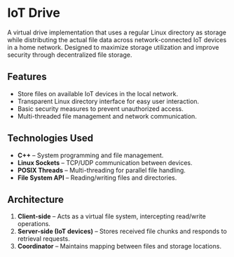 # IoT Drive

A virtual drive implementation that uses a regular Linux directory as storage while distributing the actual file data across network-connected IoT devices in a home network. Designed to maximize storage utilization and improve security through decentralized file storage.

## Features
- Store files on available IoT devices in the local network.
- Transparent Linux directory interface for easy user interaction.
- Basic security measures to prevent unauthorized access.
- Multi-threaded file management and network communication.

## Technologies Used
- **C++** – System programming and file management.
- **Linux Sockets** – TCP/UDP communication between devices.
- **POSIX Threads** – Multi-threading for parallel file handling.
- **File System API** – Reading/writing files and directories.

## Architecture
1. **Client-side** – Acts as a virtual file system, intercepting read/write operations.
2. **Server-side (IoT devices)** – Stores received file chunks and responds to retrieval requests.
3. **Coordinator** – Maintains mapping between files and storage locations.
